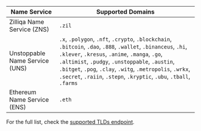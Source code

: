 | Name Service                   | Supported Domains                                                                                                                                                                                                                                                                                                                                     |
| ------------------------------ | ----------------------------------------------------------------------------------------------------------------------------------------------------------------------------------------------------------------------------------------------------------------------------------------------------------------------------------------------------- |
| Zilliqa Name Service (ZNS)     | `.zil`                                                                                                                                                                                                                                                                                                                                                |
| Unstoppable Name Service (UNS) | `.x`, `.polygon`, `.nft`, `.crypto`, `.blockchain`, `.bitcoin`, `.dao`, `.888`, `.wallet`, `.binanceus`, `.hi`, `.klever`, `.kresus`, `.anime`, `.manga`, `.go`, `.altimist`, `.pudgy`, `.unstoppable`, `.austin`, `.bitget`, `.pog`, `.clay`, `.witg`, `.metropolis`, `.wrkx`, `.secret`, `.raiin`, `.stepn`, `.kryptic`, `.ubu`, `.tball`, `.farms` |
| Ethereum Name Service (ENS)    | `.eth`                                                                                                                                                                                                                                                                                                                                                |

For the full list, check the [supported TLDs endpoint](https://api.unstoppabledomains.com/resolve/supported_tlds).
